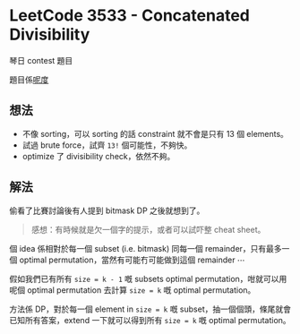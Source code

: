 # LeetCode 3533 - Concatenated Divisibility

琴日 contest 題目

題目係[呢度](https://leetcode.com/problems/concatenated-divisibility/)

## 想法

- 不像 sorting，可以 sorting 的話 constraint 就不會是只有 13 個 elements。
- 試過 brute force，試齊 `13!` 個可能性，不夠快。
- optimize 了 divisibility check，依然不夠。

## 解法

偷看了比賽討論後有人提到 bitmask DP 之後就想到了。

> 感想：有時候就是欠一個字的提示，或者可以試吓整 cheat sheet。

個 idea 係相對於每一個 subset (i.e. bitmask) 同每一個 remainder，只有最多一個 optimal permutation，當然有可能冇可能做到這個 remainder ⋯

假如我們已有所有 `size = k - 1` 嘅 subsets optimal permutation，咁就可以用呢個 optimal permutation 去計算 `size = k` 嘅 optimal permutation。

方法係 DP，對於每一個 element in `size = k` 嘅 subset，抽一個個頭，條尾就會已知所有答案，extend 一下就可以得到所有 `size = k` 嘅 optimal permutation。


